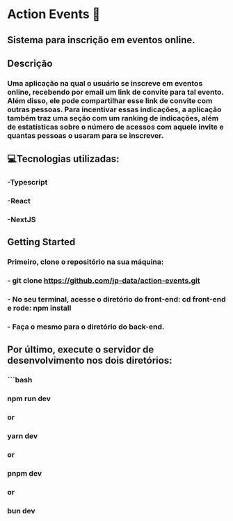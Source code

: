 # Action Events 🚀
## Sistema para inscrição em eventos online.

## Descrição
### Uma aplicação na qual o usuário se inscreve em eventos online, recebendo por email um link de convite para tal evento. Além disso, ele pode compartilhar esse link de convite com outras pessoas. Para incentivar essas indicações, a aplicação também traz uma seção com um ranking de indicações, além de estatísticas sobre o número de acessos com aquele invite e quantas pessoas o usaram para se inscrever. 

## 💻Tecnologias utilizadas:
### -Typescript
### -React
### -NextJS

## Getting Started
### Primeiro, clone o repositório na sua máquina:
### - git clone https://github.com/jp-data/action-events.git

### - No seu terminal, acesse o diretório do front-end: cd front-end e rode: npm install
### - Faça o mesmo para o diretório do back-end.

## Por último, execute o servidor de desenvolvimento nos dois diretórios:

### ```bash
### npm run dev
### or
### yarn dev
### or
### pnpm dev
### or
### bun dev
